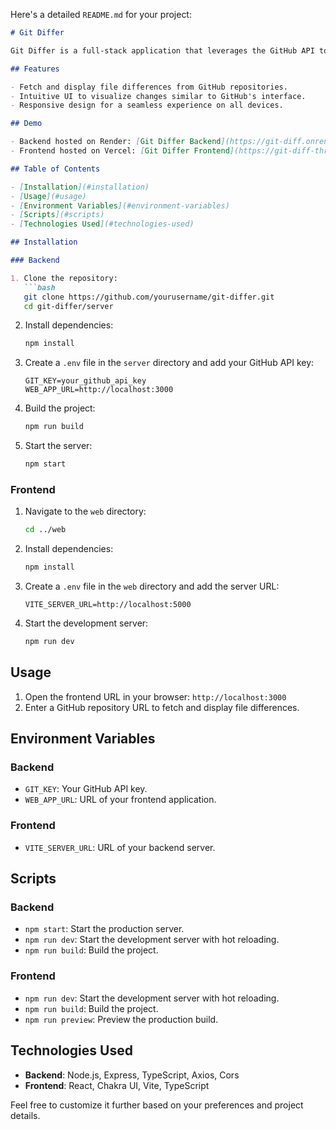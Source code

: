 Here's a detailed `README.md` for your project:

```markdown
# Git Differ

Git Differ is a full-stack application that leverages the GitHub API to display file differences in the UI, similar to GitHub. The backend is built with Node.js and Express, and the frontend is built with React. 

## Features

- Fetch and display file differences from GitHub repositories.
- Intuitive UI to visualize changes similar to GitHub's interface.
- Responsive design for a seamless experience on all devices.

## Demo

- Backend hosted on Render: [Git Differ Backend](https://git-diff.onrender.com)
- Frontend hosted on Vercel: [Git Differ Frontend](https://git-diff-three.vercel.app/)

## Table of Contents

- [Installation](#installation)
- [Usage](#usage)
- [Environment Variables](#environment-variables)
- [Scripts](#scripts)
- [Technologies Used](#technologies-used)

## Installation

### Backend

1. Clone the repository:
   ```bash
   git clone https://github.com/yourusername/git-differ.git
   cd git-differ/server
   ```

2. Install dependencies:
   ```bash
   npm install
   ```

3. Create a `.env` file in the `server` directory and add your GitHub API key:
   ```env
   GIT_KEY=your_github_api_key
   WEB_APP_URL=http://localhost:3000
   ```

4. Build the project:
   ```bash
   npm run build
   ```

5. Start the server:
   ```bash
   npm start
   ```

### Frontend

1. Navigate to the `web` directory:
   ```bash
   cd ../web
   ```

2. Install dependencies:
   ```bash
   npm install
   ```

3. Create a `.env` file in the `web` directory and add the server URL:
   ```env
   VITE_SERVER_URL=http://localhost:5000
   ```

4. Start the development server:
   ```bash
   npm run dev
   ```

## Usage

1. Open the frontend URL in your browser: `http://localhost:3000`
2. Enter a GitHub repository URL to fetch and display file differences.

## Environment Variables

### Backend

- `GIT_KEY`: Your GitHub API key.
- `WEB_APP_URL`: URL of your frontend application.

### Frontend

- `VITE_SERVER_URL`: URL of your backend server.

## Scripts

### Backend

- `npm start`: Start the production server.
- `npm run dev`: Start the development server with hot reloading.
- `npm run build`: Build the project.

### Frontend

- `npm run dev`: Start the development server with hot reloading.
- `npm run build`: Build the project.
- `npm run preview`: Preview the production build.

## Technologies Used

- **Backend**: Node.js, Express, TypeScript, Axios, Cors
- **Frontend**: React, Chakra UI, Vite, TypeScript


Feel free to customize it further based on your preferences and project details.
